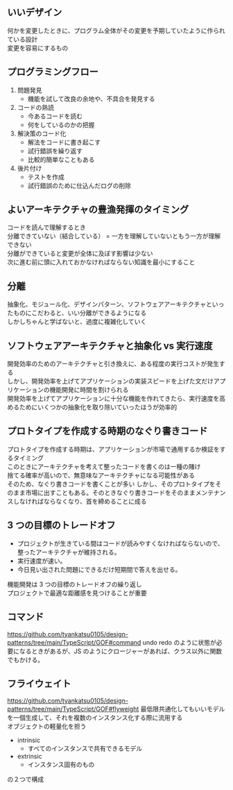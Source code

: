 ## いいデザイン

何かを変更したときに、プログラム全体がその変更を予期していたように作られている設計  
変更を容易にするもの

## プログラミングフロー

1. 問題発見
   - 機能を試して改良の余地や、不具合を発見する
2. コードの熟読
   - 今あるコードを読む
   - 何をしているのかの把握
3. 解決策のコード化
   - 解法をコードに書き起こす
   - 試行錯誤を繰り返す
   - 比較的簡単なこともある
4. 後片付け
   - テストを作成
   - 試行錯誤のために仕込んだログの削除

## よいアーキテクチャの豊漁発揮のタイミング

コードを読んで理解するとき  
分離できていない（結合している） = 一方を理解していないともう一方が理解できない  
分離ができていると変更が全体に及ぼす影響は少ない  
次に進む前に頭に入れておかなければならない知識を最小にすること

## 分離

抽象化、モジュール化、デザインパターン、ソフトウェアアーキテクチャといったものにこだわると、いい分離ができるようになる  
しかしちゃんと学ばないと、過度に複雑化していく

## ソフトウェアアーキテクチャと抽象化 vs 実行速度

開発効率のためのアーキテクチャと引き換えに、ある程度の実行コストが発生する  
しかし、開発効率を上げてアプリケーションの実装スピードを上げた文だけアプリケーションの機能開発に時間を割けられる  
開発効率を上げてアプリケーションに十分な機能を作れてきたら、実行速度を高めるためにいくつかの抽象化を取り除いていったほうが効率的

## プロトタイプを作成する時期のなぐり書きコード

プロトタイプを作成する時期は、アプリケーションが市場で通用するか検証をするタイミング  
このときにアーキテクチャを考えて整ったコードを書くのは一種の賭け  
捨てる確率が高いので、無意味なアーキテクチャになる可能性がある  
そのため、なぐり書きコードを書くことが多い
しかし、そのプロトタイプをそのまま市場に出すこともある。そのときなぐり書きコードをそのままメンテナンスしなければならなくなり、首を締めることに成る

## 3 つの目標のトレードオフ

- プロジェクトが生きている間はコードが読みやすくなければならないので、整ったアーキテクチャが維持される。
- 実行速度が速い。
- 今日見い出された問題にできるだけ短期間で答えを出せる。

機能開発は 3 つの目標のトレードオフの繰り返し  
プロジェクトで最適な距離感を見つけることが重要

## コマンド

https://github.com/tyankatsu0105/design-patterns/tree/main/TypeScript/GOF#command
undo redo のように状態が必要になるときがあるが、JS のようにクロージャーがあれば、クラス以外に関数でもかける。

## フライウェイト

https://github.com/tyankatsu0105/design-patterns/tree/main/TypeScript/GOF#flyweight
最低限共通化してもいいモデルを一個生成して、それを複数のインスタンス化する際に流用する  
オブジェクトの軽量化を担う

- intrinsic
  - すべてのインスタンスで共有できるモデル
- extrinsic
  - インスタンス固有のもの

の２つで構成
